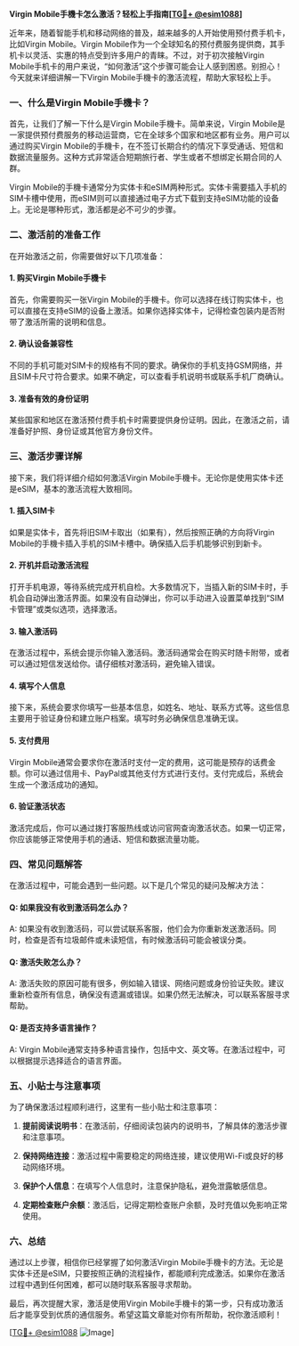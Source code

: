 **Virgin Mobile手機卡怎么激活？轻松上手指南[[TG💪+ @esim1088](https://t.me/s/esim1088)]**

近年来，随着智能手机和移动网络的普及，越来越多的人开始使用预付费手机卡，比如Virgin Mobile。Virgin Mobile作为一个全球知名的预付费服务提供商，其手机卡以灵活、实惠的特点受到许多用户的青睐。不过，对于初次接触Virgin Mobile手机卡的用户来说，“如何激活”这个步骤可能会让人感到困惑。别担心！今天就来详细讲解一下Virgin Mobile手機卡的激活流程，帮助大家轻松上手。

### 一、什么是Virgin Mobile手機卡？

首先，让我们了解一下什么是Virgin Mobile手機卡。简单来说，Virgin Mobile是一家提供预付费服务的移动运营商，它在全球多个国家和地区都有业务。用户可以通过购买Virgin Mobile的手機卡，在不签订长期合约的情况下享受通话、短信和数据流量服务。这种方式非常适合短期旅行者、学生或者不想绑定长期合同的人群。

Virgin Mobile的手機卡通常分为实体卡和eSIM两种形式。实体卡需要插入手机的SIM卡槽中使用，而eSIM则可以直接通过电子方式下载到支持eSIM功能的设备上。无论是哪种形式，激活都是必不可少的步骤。

### 二、激活前的准备工作

在开始激活之前，你需要做好以下几项准备：

#### 1. 购买Virgin Mobile手機卡
首先，你需要购买一张Virgin Mobile的手機卡。你可以选择在线订购实体卡，也可以直接在支持eSIM的设备上激活。如果你选择实体卡，记得检查包装内是否附带了激活所需的说明和信息。

#### 2. 确认设备兼容性
不同的手机可能对SIM卡的规格有不同的要求。确保你的手机支持GSM网络，并且SIM卡尺寸符合要求。如果不确定，可以查看手机说明书或联系手机厂商确认。

#### 3. 准备有效的身份证明
某些国家和地区在激活预付费手机卡时需要提供身份证明。因此，在激活之前，请准备好护照、身份证或其他官方身份文件。

### 三、激活步骤详解

接下来，我们将详细介绍如何激活Virgin Mobile手機卡。无论你是使用实体卡还是eSIM，基本的激活流程大致相同。

#### 1. 插入SIM卡
如果是实体卡，首先将旧SIM卡取出（如果有），然后按照正确的方向将Virgin Mobile的手機卡插入手机的SIM卡槽中。确保插入后手机能够识别到新卡。

#### 2. 开机并启动激活流程
打开手机电源，等待系统完成开机自检。大多数情况下，当插入新的SIM卡时，手机会自动弹出激活界面。如果没有自动弹出，你可以手动进入设置菜单找到“SIM卡管理”或类似选项，选择激活。

#### 3. 输入激活码
在激活过程中，系统会提示你输入激活码。激活码通常会在购买时随卡附带，或者可以通过短信发送给你。请仔细核对激活码，避免输入错误。

#### 4. 填写个人信息
接下来，系统会要求你填写一些基本信息，如姓名、地址、联系方式等。这些信息主要用于验证身份和建立账户档案。填写时务必确保信息准确无误。

#### 5. 支付费用
Virgin Mobile通常会要求你在激活时支付一定的费用，这可能是预存的话费金额。你可以通过信用卡、PayPal或其他支付方式进行支付。支付完成后，系统会生成一个激活成功的通知。

#### 6. 验证激活状态
激活完成后，你可以通过拨打客服热线或访问官网查询激活状态。如果一切正常，你应该能够正常使用手机的通话、短信和数据流量功能。

### 四、常见问题解答

在激活过程中，可能会遇到一些问题。以下是几个常见的疑问及解决方法：

#### Q: 如果我没有收到激活码怎么办？
A: 如果没有收到激活码，可以尝试联系客服，他们会为你重新发送激活码。同时，检查是否有垃圾邮件或未读短信，有时候激活码可能会被误分类。

#### Q: 激活失败怎么办？
A: 激活失败的原因可能有很多，例如输入错误、网络问题或身份验证失败。建议重新检查所有信息，确保没有遗漏或错误。如果仍然无法解决，可以联系客服寻求帮助。

#### Q: 是否支持多语言操作？
A: Virgin Mobile通常支持多种语言操作，包括中文、英文等。在激活过程中，可以根据提示选择适合的语言界面。

### 五、小贴士与注意事项

为了确保激活过程顺利进行，这里有一些小贴士和注意事项：

1. **提前阅读说明书**：在激活前，仔细阅读包装内的说明书，了解具体的激活步骤和注意事项。
   
2. **保持网络连接**：激活过程中需要稳定的网络连接，建议使用Wi-Fi或良好的移动网络环境。

3. **保护个人信息**：在填写个人信息时，注意保护隐私，避免泄露敏感信息。

4. **定期检查账户余额**：激活后，记得定期检查账户余额，及时充值以免影响正常使用。

### 六、总结

通过以上步骤，相信你已经掌握了如何激活Virgin Mobile手機卡的方法。无论是实体卡还是eSIM，只要按照正确的流程操作，都能顺利完成激活。如果你在激活过程中遇到任何困难，都可以随时联系客服寻求帮助。

最后，再次提醒大家，激活是使用Virgin Mobile手機卡的第一步，只有成功激活后才能享受到优质的通信服务。希望这篇文章能对你有所帮助，祝你激活顺利！

[[TG💪+ @esim1088](https://t.me/s/esim1088) ![Image](https://i.postimg.cc/4NQfJmqS/Snipaste-2025-05-13-00-14-12.png)]